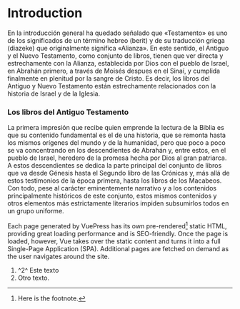 # Introduction

En la introducción general ha quedado señalado que «Testamento» es uno de los significados de un término hebreo (berit) y de su traducción griega (diazeke) que originalmente significa «Alianza». En este sentido, el Antiguo y el Nuevo Testamento, como conjunto de libros, tienen que ver directa y estrechamente con la Alianza, establecida por Dios con el pueblo de Israel, en Abrahán primero, a través de Moisés despues en el Sinaí, y cumplida finalmente en plenitud por la sangre de Cristo. Es decir, los libros del Antiguo y Nuevo Testamento están estrechamente relacionados con la historia de Israel y de la Iglesia.

### Los libros del Antiguo Testamento

La primera impresión que recibe quien emprende la lectura de la Biblia es que su contenido fundamental es el de una historia, que se remonta hasta los mismos orígenes del mundo y de la humanidad, pero que poco a poco se va concentrando en los descendientes de Abrahán y, entre estos, en el pueblo de Israel, heredero de la promesa hecha por Dios al gran patriarca. A estos descendientes se dedica la parte principal del conjunto de libros que va desde Génesis hasta el Segundo libro de las Crónicas y, más allá de estos testimonios de la época primera, hasta los libros de los Macabeos. Con todo, pese al carácter eminentemente narrativo y a los contenidos principalmente históricos de este conjunto, estos mismos contenidos y otros elementos más estrictamente literarios impiden subsumirlos todos en un grupo uniforme.

Each page generated by VuePress has its own pre-rendered[^1] static HTML, providing great loading performance and is SEO-friendly. Once the page is loaded, however, Vue takes over the static content and turns it into a full Single-Page Application (SPA). Additional pages are fetched on demand as the user navigates around the site.

1. ^2^ Este texto
2. Otro texto.


[^1]: Here is the footnote.
